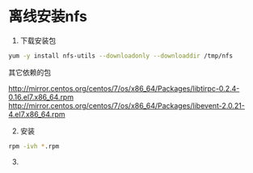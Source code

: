 # 离线安装nfs

1. 下载安装包

```sh
yum -y install nfs-utils --downloadonly --downloaddir /tmp/nfs
```

其它依赖的包

<http://mirror.centos.org/centos/7/os/x86_64/Packages/libtirpc-0.2.4-0.16.el7.x86_64.rpm>
<http://mirror.centos.org/centos/7/os/x86_64/Packages/libevent-2.0.21-4.el7.x86_64.rpm>

2. 安装

```sh
rpm -ivh *.rpm
```

3. 